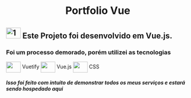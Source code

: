<h1 align="center"> Portfolio Vue </h1>


 ## <img  alt="1" height="30" width="40" src="https://icongr.am/clarity/check.svg?size=148&color=00b81f"> Este Projeto foi desenvolvido em Vue.js.

<h3> Foi um processo demorado, porém utilizei as tecnologias</h3>


<img align="center" height="30" width="40" src="https://cdn.jsdelivr.net/gh/devicons/devicon/icons/vuetify/vuetify-original.svg"> Vuetify
<img align="center" height="30" width="40" src="https://cdn.jsdelivr.net/gh/devicons/devicon/icons/vuejs/vuejs-original.svg"> Vue.js
<img align="center" height="30" width="40" src="https://cdn.jsdelivr.net/gh/devicons/devicon/icons/css3/css3-original.svg"> CSS

<h5> Isso foi feito com intuito de demonstrar todos os meus serviços e estará sendo hospedado aqui</h5>

